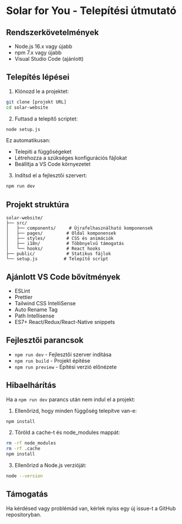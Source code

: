 # Solar for You - Telepítési útmutató

## Rendszerkövetelmények

- Node.js 16.x vagy újabb
- npm 7.x vagy újabb
- Visual Studio Code (ajánlott)

## Telepítés lépései

1. Klónozd le a projektet:
```bash
git clone [projekt URL]
cd solar-website
```

2. Futtasd a telepítő scriptet:
```bash
node setup.js
```

Ez automatikusan:
- Telepíti a függőségeket
- Létrehozza a szükséges konfigurációs fájlokat
- Beállítja a VS Code környezetet

3. Indítsd el a fejlesztői szervert:
```bash
npm run dev
```

## Projekt struktúra

```
solar-website/
├── src/
│   ├── components/     # Újrafelhasználható komponensek
│   ├── pages/         # Oldal komponensek
│   ├── styles/        # CSS és animációk
│   ├── i18n/          # Többnyelvű támogatás
│   └── hooks/         # React hooks
├── public/            # Statikus fájlok
└── setup.js          # Telepítő script
```

## Ajánlott VS Code bővítmények

- ESLint
- Prettier
- Tailwind CSS IntelliSense
- Auto Rename Tag
- Path Intellisense
- ES7+ React/Redux/React-Native snippets

## Fejlesztői parancsok

- `npm run dev` - Fejlesztői szerver indítása
- `npm run build` - Projekt építése
- `npm run preview` - Építési verzió előnézete

## Hibaelhárítás

Ha a `npm run dev` parancs után nem indul el a projekt:

1. Ellenőrizd, hogy minden függőség telepítve van-e:
```bash
npm install
```

2. Töröld a cache-t és node_modules mappát:
```bash
rm -rf node_modules
rm -rf .cache
npm install
```

3. Ellenőrizd a Node.js verzióját:
```bash
node --version
```

## Támogatás

Ha kérdésed vagy problémád van, kérlek nyiss egy új issue-t a GitHub repositoryban.
